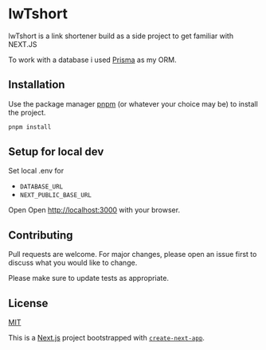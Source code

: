 # lwTshort

lwTshort is a link shortener build as a side project to get familiar with NEXT.JS

To work with a database i used [Prisma](https://prisma.io) as my ORM.

## Installation

Use the package manager [pnpm](https://pnpm.io/) (or whatever your choice may be) to install the project.

```bash
pnpm install
```

## Setup for local dev

Set local .env for

- `DATABASE_URL`
- `NEXT_PUBLIC_BASE_URL`

Open Open [http://localhost:3000](http://localhost:3000) with your browser.

## Contributing

Pull requests are welcome. For major changes, please open an issue first
to discuss what you would like to change.

Please make sure to update tests as appropriate.

## License

[MIT](https://choosealicense.com/licenses/mit/)

This is a [Next.js](https://nextjs.org/) project bootstrapped with [`create-next-app`](https://github.com/vercel/next.js/tree/canary/packages/create-next-app).
